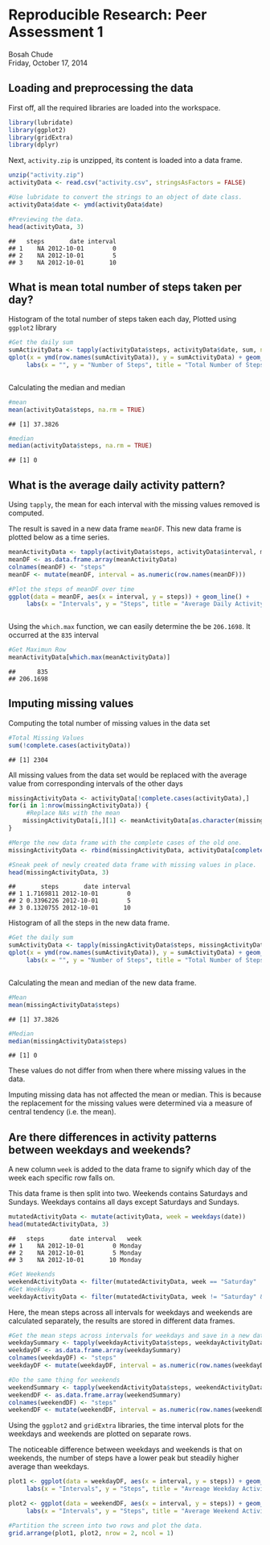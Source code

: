 # Reproducible Research: Peer Assessment 1
Bosah Chude  
Friday, October 17, 2014  


## Loading and preprocessing the data
First off, all the required libraries are loaded into the workspace.

```r
library(lubridate)
library(ggplot2)
library(gridExtra)
library(dplyr)
```
Next, `activity.zip` is unzipped, its content is loaded into a data frame.

```r
unzip("activity.zip")
activityData <- read.csv("activity.csv", stringsAsFactors = FALSE)

#Use lubridate to convert the strings to an object of date class.
activityData$date <- ymd(activityData$date)

#Previewing the data.
head(activityData, 3)
```

```
##   steps       date interval
## 1    NA 2012-10-01        0
## 2    NA 2012-10-01        5
## 3    NA 2012-10-01       10
```

## What is mean total number of steps taken per day?
Histogram of the total number of steps taken each day, Plotted using `ggplot2` library

```r
#Get the daily sum
sumActivityData <- tapply(activityData$steps, activityData$date, sum, na.rm = TRUE)
qplot(x = ymd(row.names(sumActivityData)), y = sumActivityData) + geom_bar(stat="identity") +
     labs(x = "", y = "Number of Steps", title = "Total Number of Steps Taken Each Day")
```

<img src="./PA1_template_files/figure-html/unnamed-chunk-3-1.png" title="" alt="" style="display: block; margin: auto;" />

Calculating the median and median

```r
#mean
mean(activityData$steps, na.rm = TRUE)
```

```
## [1] 37.3826
```

```r
#median
median(activityData$steps, na.rm = TRUE)
```

```
## [1] 0
```

## What is the average daily activity pattern?
Using `tapply`, the mean for each interval with the missing values removed is computed.

The result is saved in a new data frame `meanDF`. This new data frame is plotted below as a time series.

```r
meanActivityData <- tapply(activityData$steps, activityData$interval, mean, na.rm = TRUE)
meanDF <- as.data.frame.array(meanActivityData)
colnames(meanDF) <- "steps"
meanDF <- mutate(meanDF, interval = as.numeric(row.names(meanDF)))

#Plot the steps of meanDF over time
ggplot(data = meanDF, aes(x = interval, y = steps)) + geom_line() +
     labs(x = "Intervals", y = "Steps", title = "Average Daily Activity Pattern")
```

<img src="./PA1_template_files/figure-html/unnamed-chunk-5-1.png" title="" alt="" style="display: block; margin: auto;" />

Using the `which.max` function, we can easily determine the be `206.1698`. It occurred at the `835` interval

```r
#Get Maximun Row
meanActivityData[which.max(meanActivityData)]
```

```
##      835 
## 206.1698
```

## Imputing missing values
Computing the total number of missing values in the data set

```r
#Total Missing Values
sum(!complete.cases(activityData))
```

```
## [1] 2304
```

All missing values from the data set would be replaced with the average value from corresponding
intervals of the other days

```r
missingActivityData <- activityData[!complete.cases(activityData),]
for(i in 1:nrow(missingActivityData)) {
     #Replace NAs with the mean
    missingActivityData[i,][1] <- meanActivityData[as.character(missingActivityData[i,][3])]    
}

#Merge the new data frame with the complete cases of the old one.
missingActivityData <- rbind(missingActivityData, activityData[complete.cases(activityData),])

#Sneak peek of newly created data frame with missing values in place.
head(missingActivityData, 3)
```

```
##       steps       date interval
## 1 1.7169811 2012-10-01        0
## 2 0.3396226 2012-10-01        5
## 3 0.1320755 2012-10-01       10
```

Histogram of all the steps in the new data frame.

```r
#Get the daily sum
sumActivityData <- tapply(missingActivityData$steps, missingActivityData$date, sum, na.rm = TRUE)
qplot(x = ymd(row.names(sumActivityData)), y = sumActivityData) + geom_bar(stat="identity") +
     labs(x = "", y = "Number of Steps", title = "Total Number of Steps Taken Each Day (No Missing Values)")
```

<img src="./PA1_template_files/figure-html/unnamed-chunk-9-1.png" title="" alt="" style="display: block; margin: auto;" />

Calculating the mean and median of the new data frame.

```r
#Mean
mean(missingActivityData$steps)
```

```
## [1] 37.3826
```

```r
#Median
median(missingActivityData$steps)
```

```
## [1] 0
```
These values do not differ from when there where missing values in the data.

Imputing missing data has not affected the mean or median. This is because the replacement for the missing values were determined via a measure of central tendency (i.e. the mean).

## Are there differences in activity patterns between weekdays and weekends?
A new column `week` is added to the data frame to signify which day of the week each specific row falls on.

This data frame is then split into two. Weekends contains Saturdays and Sundays. Weekdays contains all days except Saturdays and Sundays.

```r
mutatedActivityData <- mutate(activityData, week = weekdays(date))
head(mutatedActivityData, 3)
```

```
##   steps       date interval   week
## 1    NA 2012-10-01        0 Monday
## 2    NA 2012-10-01        5 Monday
## 3    NA 2012-10-01       10 Monday
```

```r
#Get Weekends
weekendActivityData <- filter(mutatedActivityData, week == "Saturday" | week == "Sunday" )
#Get Weekdays
weekdayActivityData <- filter(mutatedActivityData, week != "Saturday" & week != "Sunday" )
```

Here, the mean steps across all intervals for weekdays and weekends are calculated separately, the results are stored in different data frames.

```r
#Get the mean steps across intervals for weekdays and save in a new data frame
weekdaySummary <- tapply(weekdayActivityData$steps, weekdayActivityData$interval, mean, na.rm = TRUE)
weekdayDF <- as.data.frame.array(weekdaySummary)
colnames(weekdayDF) <- "steps"
weekdayDF <- mutate(weekdayDF, interval = as.numeric(row.names(weekdayDF)))

#Do the same thing for weekends
weekendSummary <- tapply(weekendActivityData$steps, weekendActivityData$interval, mean, na.rm = TRUE)
weekendDF <- as.data.frame.array(weekendSummary)
colnames(weekendDF) <- "steps"
weekendDF <- mutate(weekendDF, interval = as.numeric(row.names(weekendDF)))
```


Using the `ggplot2` and `gridExtra` libraries, the time interval plots for the weekdays and weekends are plotted on separate rows.

The noticeable difference between weekdays and weekends is that on weekends, the number of steps have a lower peak but steadily higher average than weekdays. 


```r
plot1 <- ggplot(data = weekdayDF, aes(x = interval, y = steps)) + geom_line() + ylim(-0, 245) +
     labs(x = "Intervals", y = "Steps", title = "Avreage Weekday Activity Pattern")

plot2 <- ggplot(data = weekendDF, aes(x = interval, y = steps)) + geom_line() + ylim(-0, 245) +
     labs(x = "Intervals", y = "Steps", title = "Average Weekend Activity Pattern")

#Partition the screen into two rows and plot the data.
grid.arrange(plot1, plot2, nrow = 2, ncol = 1)
```

<img src="./PA1_template_files/figure-html/unnamed-chunk-13-1.png" title="" alt="" style="display: block; margin: auto;" />






